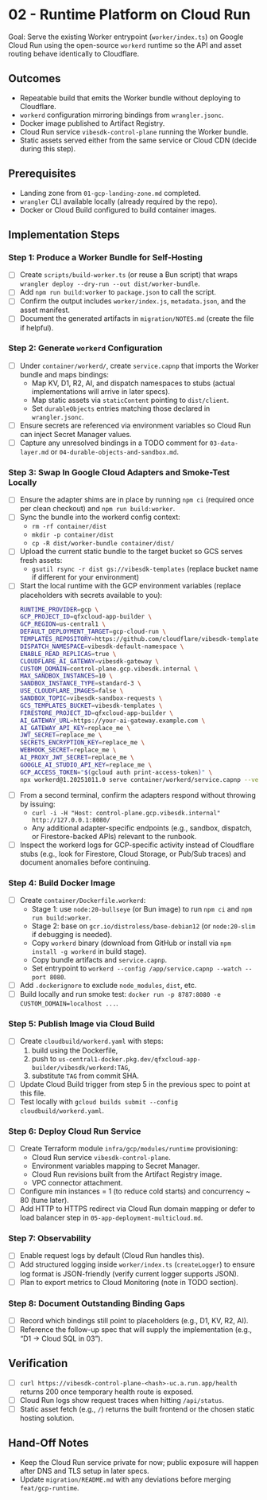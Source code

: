 # 02 - Runtime Platform on Cloud Run

Goal: Serve the existing Worker entrypoint (`worker/index.ts`) on Google Cloud Run using the open-source `workerd` runtime so the API and asset routing behave identically to Cloudflare.

## Outcomes
- Repeatable build that emits the Worker bundle without deploying to Cloudflare.
- `workerd` configuration mirroring bindings from `wrangler.jsonc`.
- Docker image published to Artifact Registry.
- Cloud Run service `vibesdk-control-plane` running the Worker bundle.
- Static assets served either from the same service or Cloud CDN (decide during this step).

## Prerequisites
- Landing zone from `01-gcp-landing-zone.md` completed.
- `wrangler` CLI available locally (already required by the repo).
- Docker or Cloud Build configured to build container images.

## Implementation Steps

### Step 1: Produce a Worker Bundle for Self-Hosting
- [ ] Create `scripts/build-worker.ts` (or reuse a Bun script) that wraps `wrangler deploy --dry-run --out dist/worker-bundle`.
- [ ] Add `npm run build:worker` to `package.json` to call the script.
- [ ] Confirm the output includes `worker/index.js`, `metadata.json`, and the asset manifest.
- [ ] Document the generated artifacts in `migration/NOTES.md` (create the file if helpful).

### Step 2: Generate `workerd` Configuration
- [ ] Under `container/workerd/`, create `service.capnp` that imports the Worker bundle and maps bindings:
  - Map KV, D1, R2, AI, and dispatch namespaces to stubs (actual implementations will arrive in later specs).
  - Map static assets via `staticContent` pointing to `dist/client`.
  - Set `durableObjects` entries matching those declared in `wrangler.jsonc`.
- [ ] Ensure secrets are referenced via environment variables so Cloud Run can inject Secret Manager values.
- [ ] Capture any unresolved bindings in a TODO comment for `03-data-layer.md` or `04-durable-objects-and-sandbox.md`.

### Step 3: Swap In Google Cloud Adapters and Smoke-Test Locally
- [ ] Ensure the adapter shims are in place by running `npm ci` (required once per clean checkout) and `npm run build:worker`.
- [ ] Sync the bundle into the workerd config context:
  - `rm -rf container/dist`
  - `mkdir -p container/dist`
  - `cp -R dist/worker-bundle container/dist/`
- [ ] Upload the current static bundle to the target bucket so GCS serves fresh assets:
  - `gsutil rsync -r dist gs://vibesdk-templates` (replace bucket name if different for your environment)
- [ ] Start the local runtime with the GCP environment variables (replace placeholders with secrets available to you):
  ```bash
  RUNTIME_PROVIDER=gcp \
  GCP_PROJECT_ID=qfxcloud-app-builder \
  GCP_REGION=us-central1 \
  DEFAULT_DEPLOYMENT_TARGET=gcp-cloud-run \
  TEMPLATES_REPOSITORY=https://github.com/cloudflare/vibesdk-templates \
  DISPATCH_NAMESPACE=vibesdk-default-namespace \
  ENABLE_READ_REPLICAS=true \
  CLOUDFLARE_AI_GATEWAY=vibesdk-gateway \
  CUSTOM_DOMAIN=control-plane.gcp.vibesdk.internal \
  MAX_SANDBOX_INSTANCES=10 \
  SANDBOX_INSTANCE_TYPE=standard-3 \
  USE_CLOUDFLARE_IMAGES=false \
  SANDBOX_TOPIC=vibesdk-sandbox-requests \
  GCS_TEMPLATES_BUCKET=vibesdk-templates \
  FIRESTORE_PROJECT_ID=qfxcloud-app-builder \
  AI_GATEWAY_URL=https://your-ai-gateway.example.com \
  AI_GATEWAY_API_KEY=replace_me \
  JWT_SECRET=replace_me \
  SECRETS_ENCRYPTION_KEY=replace_me \
  WEBHOOK_SECRET=replace_me \
  AI_PROXY_JWT_SECRET=replace_me \
  GOOGLE_AI_STUDIO_API_KEY=replace_me \
  GCP_ACCESS_TOKEN="$(gcloud auth print-access-token)" \
  npx workerd@1.20251011.0 serve container/workerd/service.capnp --verbose
  ```
- [ ] From a second terminal, confirm the adapters respond without throwing by issuing:
  - `curl -i -H "Host: control-plane.gcp.vibesdk.internal" http://127.0.0.1:8080/`
  - Any additional adapter-specific endpoints (e.g., sandbox, dispatch, or Firestore-backed APIs) relevant to the runbook.
- [ ] Inspect the workerd logs for GCP-specific activity instead of Cloudflare stubs (e.g., look for Firestore, Cloud Storage, or Pub/Sub traces) and document anomalies before continuing.

### Step 4: Build Docker Image
- [ ] Create `container/Dockerfile.workerd`:
  - Stage 1: use `node:20-bullseye` (or Bun image) to run `npm ci` and `npm run build:worker`.
  - Stage 2: base on `gcr.io/distroless/base-debian12` (or `node:20-slim` if debugging is needed).
  - Copy `workerd` binary (download from GitHub or install via `npm install -g workerd` in build stage).
  - Copy bundle artifacts and `service.capnp`.
  - Set entrypoint to `workerd --config /app/service.capnp --watch --port 8080`.
- [ ] Add `.dockerignore` to exclude `node_modules`, `dist`, etc.
- [ ] Build locally and run smoke test: `docker run -p 8787:8080 -e CUSTOM_DOMAIN=localhost ...`.

### Step 5: Publish Image via Cloud Build
- [ ] Create `cloudbuild/workerd.yaml` with steps:
  1. build using the Dockerfile,
  2. push to `us-central1-docker.pkg.dev/qfxcloud-app-builder/vibesdk/workerd:TAG`,
  3. substitute `TAG` from commit SHA.
- [ ] Update Cloud Build trigger from step 5 in the previous spec to point at this file.
- [ ] Test locally with `gcloud builds submit --config cloudbuild/workerd.yaml`.

### Step 6: Deploy Cloud Run Service
- [ ] Create Terraform module `infra/gcp/modules/runtime` provisioning:
  - Cloud Run service `vibesdk-control-plane`.
  - Environment variables mapping to Secret Manager.
  - Cloud Run revisions built from the Artifact Registry image.
  - VPC connector attachment.
- [ ] Configure min instances = 1 (to reduce cold starts) and concurrency ~ 80 (tune later).
- [ ] Add HTTP to HTTPS redirect via Cloud Run domain mapping or defer to load balancer step in `05-app-deployment-multicloud.md`.

### Step 7: Observability
- [ ] Enable request logs by default (Cloud Run handles this).
- [ ] Add structured logging inside `worker/index.ts` (`createLogger`) to ensure log format is JSON-friendly (verify current logger supports JSON).
- [ ] Plan to export metrics to Cloud Monitoring (note in TODO section).

### Step 8: Document Outstanding Binding Gaps
- [ ] Record which bindings still point to placeholders (e.g., D1, KV, R2, AI).
- [ ] Reference the follow-up spec that will supply the implementation (e.g., “D1 → Cloud SQL in 03”).

## Verification
- [ ] `curl https://vibesdk-control-plane-<hash>-uc.a.run.app/health` returns 200 once temporary health route is exposed.
- [ ] Cloud Run logs show request traces when hitting `/api/status`.
- [ ] Static asset fetch (e.g., `/`) returns the built frontend or the chosen static hosting solution.

## Hand-Off Notes
- Keep the Cloud Run service private for now; public exposure will happen after DNS and TLS setup in later specs.
- Update `migration/README.md` with any deviations before merging `feat/gcp-runtime`.

